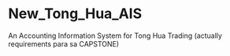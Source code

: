 # New_Tong_Hua_AIS
An Accounting Information System for Tong Hua Trading (actually requirements para sa CAPSTONE)
